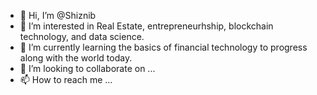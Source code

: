 - 👋 Hi, I’m @Shiznib
- 👀 I’m interested in Real Estate, entrepreneurhship, blockchain technology, and data science. 
- 🌱 I’m currently learning the basics of financial technology to progress along with the world today.
- 💞️ I’m looking to collaborate on ...
- 📫 How to reach me ...

<!---
Shiznib/Shiznib is a ✨ special ✨ repository because its `README.md` (this file) appears on your GitHub profile.
You can click the Preview link to take a look at your changes.
--->
